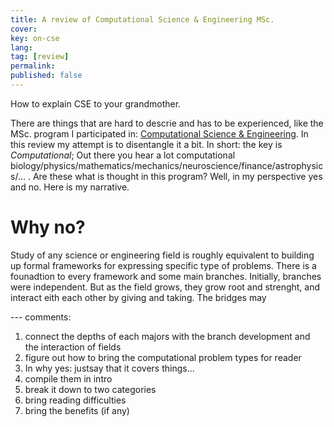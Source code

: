 ```yaml
---
title: A review of Computational Science & Engineering MSc.
cover:
key: on-cse
lang: 
tag: [review]
permalink: 
published: false
---
```


How to explain CSE to your grandmother.
<!--more-->

There are things that are hard to descrie and has to be experienced, like the MSc. program I participated in: [Computational Science & Engineering](). In this review my attempt is to disentangle it a bit. In short: the key is *Computational*; Out there you hear a lot computational biology/physics/mathematics/mechanics/neuroscience/finance/astrophysics/... . Are these what is thought in this program? Well, in my perspective yes and no. Here is my narrative.

# Why no?
Study of any science or engineering field is roughly equivalent to building up formal frameworks for expressing specific type of problems. There is a founadtion to every framework and some main branches. Initially, branches were independent. But as the field grows, they grow root and strenght, and interact eith each other by giving and taking. The bridges may




--- comments:
1. connect the depths of each majors with the branch development and the interaction of fields
2. figure out how to bring the computational problem types for reader
3. In why yes: justsay that it covers things...
4. compile them in intro
5. break it down to two categories
6. bring reading difficulties
7. bring the benefits (if any)

 



